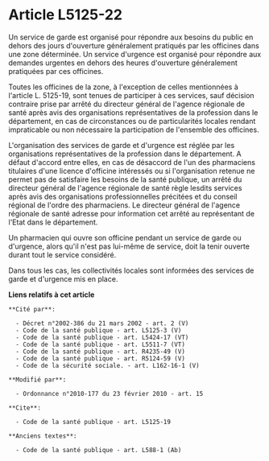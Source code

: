 # Article L5125-22

Un service de garde est organisé pour répondre aux besoins du public en dehors des jours d'ouverture généralement pratiqués
par les officines dans une zone déterminée. Un service d'urgence est organisé pour répondre aux demandes urgentes en dehors
des heures d'ouverture généralement pratiquées par ces officines. 

Toutes les officines de la zone, à l'exception de celles mentionnées à l'article L. 5125-19, sont tenues de participer à ces
services, sauf décision contraire prise par arrêté du directeur général de l'agence régionale de santé après avis des
organisations représentatives de la profession dans le département, en cas de circonstances ou de particularités locales
rendant impraticable ou non nécessaire la participation de l'ensemble des officines.

L'organisation des services de garde et d'urgence est réglée par les organisations représentatives de la profession dans le
département. A défaut d'accord entre elles, en cas de désaccord de l'un des pharmaciens titulaires d'une licence d'officine
intéressés ou si l'organisation retenue ne permet pas de satisfaire les besoins de la santé publique, un arrêté du directeur
général de l'agence régionale de santé règle lesdits services après avis des organisations professionnelles précitées et du
conseil régional de l'ordre des pharmaciens. Le directeur général de l'agence régionale de santé adresse pour information cet
arrêté au représentant de l'Etat dans le département. 

Un pharmacien qui ouvre son officine pendant un service de garde ou d'urgence, alors qu'il n'est pas lui-même de service,
doit la tenir ouverte durant tout le service considéré. 

Dans tous les cas, les collectivités locales sont informées des services de garde et d'urgence mis en place.

**Liens relatifs à cet article**

	**Cité par**:

	  - Décret n°2002-386 du 21 mars 2002 - art. 2 (V)
	  - Code de la santé publique - art. L5125-3 (V)
	  - Code de la santé publique - art. L5424-17 (VT)
	  - Code de la santé publique - art. L5511-7 (VT)
	  - Code de la santé publique - art. R4235-49 (V)
	  - Code de la santé publique - art. R5124-59 (V)
	  - Code de la sécurité sociale. - art. L162-16-1 (V)

	**Modifié par**:

	  - Ordonnance n°2010-177 du 23 février 2010 - art. 15

	**Cite**:

	  - Code de la santé publique - art. L5125-19

	**Anciens textes**:

	  - Code de la santé publique - art. L588-1 (Ab)
